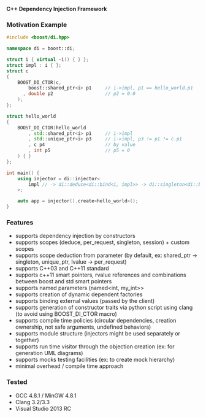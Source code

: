 **C++ Dependency Injection Framework**

### Motivation Example

```cpp
#include <boost/di.hpp>

namespace di = boost::di;

struct i { virtual ~i() { } };
struct impl : i { };
struct c
{
    BOOST_DI_CTOR(c,
        boost::shared_ptr<i> p1     // i->impl, p1 == hello_world.p1
      , double p2                   // p2 = 0.0
    );
};

struct hello_world
{
    BOOST_DI_CTOR(hello_world
        , std::shared_ptr<i> p1     // i->impl
        , std::unique_ptr<i> p3     // i->impl, p3 != p1 != c.p1
        , c p4                      // by value
        , int p5                    // p5 = 0
    ) { }
};

int main() {
    using injector = di::injector<
        impl // -> di::deduce<di::bind<i, impl>> -> di::singleton<di::bind<i, impl>>
    >;

    auto app = injector().create<hello_world>();
}

```

### Features
 + supports dependency injection by constructors
 + supports scopes (deduce, per\_request, singleton, session) + custom scopes
 + supports scope deduction from parameter (by default, ex: shared\_ptr -> singleton, unique\_ptr, lvalue -> per\_request)
 + supports C++03 and C++11 standard
 + supports c++11 smart pointers, rvalue references and combinations between boost and std smart pointers
 + supports named parameters (named<int, my\_int>>
 + supports creation of dynamic dependent factories
 + supports binding external values (passed by the client)
 + supports generation of constructor traits via python script using clang (to avoid using BOOST\_DI\_CTOR macro)
 + supports compile time policies (circular dependencies, creation ownership, not safe arguments, undefined behaviors)
 + supports module structure (injectors might be used separately or together)
 + supports run time visitor through the objection creation (ex: for generation UML diagrams)
 + supports mocks testing facilities (ex: to create mock hierarchy)
 + minimal overhead / compile time approach

### Tested
 + GCC 4.8.1 / MinGW 4.8.1
 + Clang 3.2/3.3
 + Visual Studio 2013 RC

